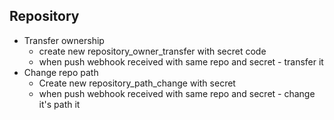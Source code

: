 Repository
--
 * Transfer ownership
    * create new repository_owner_transfer with secret code
    * when push webhook received with same repo and secret - transfer it
 * Change repo path
    * Create new repository_path_change with secret
    * when push webhook received with same repo and secret - change it's path it